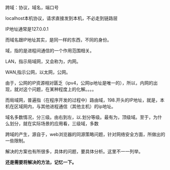  跨域：协议，域名，端口号

localhost本机协议，请求直接发到本机，不必走到链路层

IP地址通常是127.0.0.1

而域名跟IP地址其实，是同一样的东西，不同的身份。

域，指的是进程间通信的一个作用范围相关。

LAN，指示局域网，又会称为，内网。

WAN,指示公网，以太网，公网。

由于，公网的IP资源相对匮乏（ipv4，公网ip地址是唯一的），所以，内网的出现，就对这个问题，在某种程度上的化解。。。。

而局域网，普遍指（在程序开发的过程中）路由域，198.开头的IP地址，就是，本机在区域网内，与其他进程通信（其他主机）的ip地址。

域名多数情况，分三级。由右到左，以.划分等级。最有为，顶级域。至于，为什么划分，就在实际场景的应用看，三级域，多数

跨域的产生，源自于，web浏览器的同源策略问题，针对网络安全方面，所做出的一些限制。

解决的方案也有所很多，具体的问题，要具体分析。这里不一一列举。

**还是需要将解决的方法，记忆一下。**